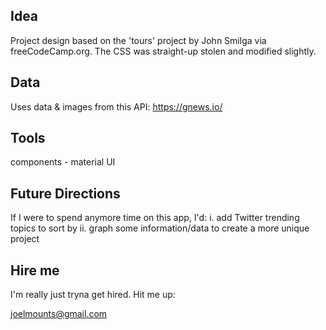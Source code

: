 ## Idea
Project design based on the 'tours' project by John Smilga via freeCodeCamp.org. The CSS was straight-up stolen and modified slightly. 


## Data
Uses data & images from this API:
https://gnews.io/

## Tools
components - material UI

## Future Directions
If I were to spend anymore time on this app, I'd:
i. add Twitter trending topics to sort by
ii. graph some information/data to create a more unique project

## Hire me
I'm really just tryna get hired. Hit me up:

joelmounts@gmail.com